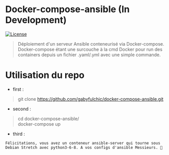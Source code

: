 # Docker-compose-ansible (In Development)  
[![License](https://img.shields.io/badge/License-Unlicense-yellow.svg)](https://github.com/gabyfulchic/docker-compose-ansible/blob/master/LICENSE)  
> Déploiement d'un serveur Ansible conteneurisé via Docker-compose. Docker-compose étant une surcouche à la cmd Docker pour run des
> containers depuis un fichier .yaml/.yml avec une simple commande.   

# Utilisation du repo

- first :  
> git clone https://github.com/gabyfulchic/docker-compose-ansible.git  

- second : 
> cd docker-compose-ansible/  
> docker-compose up  

- third :
```
Félicitations, vous avez un conteneur ansible-server qui tourne sous 
Debian Stretch avec python3-6-8. A vos configs d'ansible Messieurs. 🤗
```
